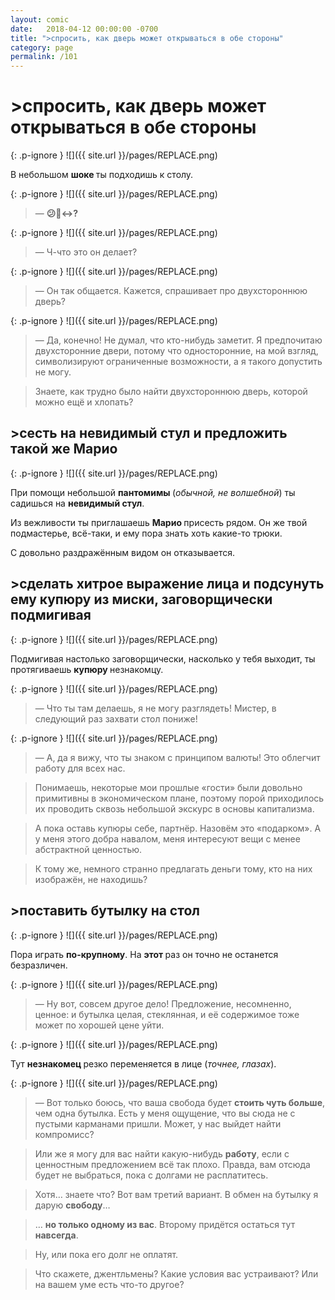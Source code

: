```yaml
---
layout: comic
date:   2018-04-12 00:00:00 -0700
title: ">спросить, как дверь может открываться в обе стороны"
category: page
permalink: /101
---
```

# >спросить, как дверь может открываться в обе стороны

{: .p-ignore }
![]({{ site.url }}/pages/REPLACE.png)

В небольшом <strong>шоке </strong>ты подходишь к столу.

{: .p-ignore }
![]({{ site.url }}/pages/REPLACE.png)

<blockquote>— <strong>😕🚪↔️?</strong></blockquote>

{: .p-ignore }
![]({{ site.url }}/pages/REPLACE.png)

<blockquote>— Ч-что это он делает?</blockquote>

{: .p-ignore }
![]({{ site.url }}/pages/REPLACE.png)

<blockquote>— Он так общается. Кажется, спрашивает про двухстороннюю дверь?</blockquote>

{: .p-ignore }
![]({{ site.url }}/pages/REPLACE.png)

<blockquote>— Да, конечно! Не думал, что кто-нибудь заметит. Я предпочитаю двухсторонние двери, потому что односторонние, на мой взгляд, символизируют ограниченные возможности, а я такого допустить не могу.</blockquote>

<blockquote>Знаете, как трудно было найти двухстороннюю дверь, которой можно ещё и хлопать?</blockquote>

## >сесть на невидимый стул и предложить такой же Марио

{: .p-ignore }
![]({{ site.url }}/pages/REPLACE.png)

При помощи небольшой <strong>пантомимы </strong>(<em>обычной, не волшебной</em>) ты садишься на <strong>невидимый стул</strong>.

Из вежливости ты приглашаешь <strong>Марио </strong>присесть рядом. Он же твой подмастерье, всё-таки, и ему пора знать хоть какие-то трюки.

С довольно раздражённым видом он отказывается.

## >сделать хитрое выражение лица и подсунуть ему купюру из миски, заговорщически подмигивая

{: .p-ignore }
![]({{ site.url }}/pages/REPLACE.png)

Подмигивая настолько заговорщически, насколько у тебя выходит, ты протягиваешь <strong>купюру </strong>незнакомцу.

{: .p-ignore }
![]({{ site.url }}/pages/REPLACE.png)

<blockquote>— Что ты там делаешь, я не могу разглядеть! Мистер, в следующий раз захвати стол пониже!</blockquote>

{: .p-ignore }
![]({{ site.url }}/pages/REPLACE.png)

<blockquote>— А, да я вижу, что ты знаком с принципом валюты! Это облегчит работу для всех нас.</blockquote>

<blockquote>Понимаешь, некоторые мои прошлые «гости» были довольно примитивны в экономическом плане, поэтому порой приходилось их проводить сквозь небольшой экскурс в основы капитализма.</blockquote>

<blockquote>А пока оставь купюры себе, партнёр. Назовём это «подарком». А у меня этого добра навалом, меня интересуют вещи с менее абстрактной ценностью.</blockquote>

<blockquote>К тому же, немного странно предлагать деньги тому, кто на них изображён, не находишь?</blockquote>

## >поставить бутылку на стол

{: .p-ignore }
![]({{ site.url }}/pages/REPLACE.png)

Пора играть <strong>по-крупному</strong>. На <strong>этот </strong>раз он точно не останется безразличен.

{: .p-ignore }
![]({{ site.url }}/pages/REPLACE.png)

<blockquote>— Ну вот, совсем другое дело! Предложение, несомненно, ценное: и бутылка целая, стеклянная, и её содержимое тоже может по хорошей цене уйти.</blockquote>

{: .p-ignore }
![]({{ site.url }}/pages/REPLACE.png)

Тут <strong>незнакомец </strong>резко переменяется в лице (<em>точнее, глазах</em>).

{: .p-ignore }
![]({{ site.url }}/pages/REPLACE.png)

<blockquote>— Вот только боюсь, что ваша свобода будет <strong>стоить чуть больше</strong>, чем одна бутылка. Есть у меня ощущение, что вы сюда не с пустыми карманами пришли. Может, у нас выйдет найти компромисс?</blockquote>

<blockquote>Или же я могу для вас найти какую-нибудь <strong>работу</strong>, если с ценностным предложением всё так плохо. Правда, вам отсюда будет не выбраться, пока с долгами не расплатитесь.</blockquote>

<blockquote>Хотя… знаете что? Вот вам третий вариант. В обмен на бутылку я дарую <strong>свободу</strong>…</blockquote>

<blockquote>… <strong>но только одному из вас</strong>. Второму придётся остаться тут <strong>навсегда</strong>.</blockquote>

<blockquote>Ну, или пока его долг не оплатят.</blockquote>

<blockquote>Что скажете, джентльмены? Какие условия вас устраивают? Или на вашем уме есть что-то другое?</blockquote>
